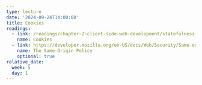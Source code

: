 ```yaml
---
type: lecture
date: '2024-09-24T14:00:00'
title: Cookies
readings:
  - link: /readings/chapter-2-client-side-web-development/statefulness-1-cookies/
    name: Cookies
  - link: https://developer.mozilla.org/en-US/docs/Web/Security/Same-origin_policy
    name: The Same-Origin Policy
    optional: true
relative_date:
  week: 5
  day: 1
---
```

